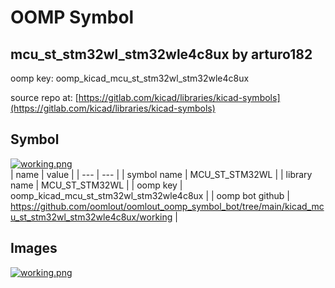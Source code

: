 # OOMP Symbol  
## mcu_st_stm32wl_stm32wle4c8ux  by arturo182  
  
oomp key: oomp_kicad_mcu_st_stm32wl_stm32wle4c8ux  
  
source repo at: [https://gitlab.com/kicad/libraries/kicad-symbols](https://gitlab.com/kicad/libraries/kicad-symbols)  
## Symbol  
  
[![working.png](working_600.png)](working.png)  
| name | value | 
| --- | --- | 
| symbol name | MCU_ST_STM32WL | 
| library name | MCU_ST_STM32WL | 
| oomp key | oomp_kicad_mcu_st_stm32wl_stm32wle4c8ux | 
| oomp bot github | https://github.com/oomlout/oomlout_oomp_symbol_bot/tree/main/kicad_mcu_st_stm32wl_stm32wle4c8ux/working | 
## Images  
  
[![working.png](working_140.png)](working.png)  
